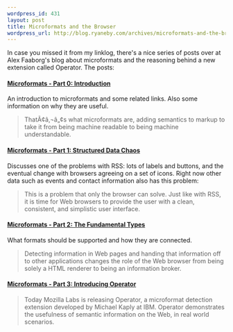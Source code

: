 ```yaml
--- 
wordpress_id: 431
layout: post
title: Microformats and the Browser
wordpress_url: http://blog.ryaneby.com/archives/microformats-and-the-browser/
---
```

In case you missed it from my linklog, there's a nice series of posts over at Alex Faaborg's blog about microformats and the reasoning behind a new extension called Operator. The posts:

<h4><a href="http://blog.mozilla.com/faaborg/2006/12/11/microformats-part-0-introduction">Microformats - Part 0: Introduction</a></h4>

An introduction to microformats and some related links. Also some information on why they are useful.

<blockquote>ThatÃ¢â‚¬â„¢s what microformats are, adding semantics to markup to take it from being machine readable to being machine understandable.</blockquote>

<h4><a href="http://blog.mozilla.com/faaborg/2006/12/12/microformats-part-1-structured-data-chaos">Microformats - Part 1: Structured Data Chaos</a></h4>

Discusses one of the problems with RSS: lots of labels and buttons, and the eventual change with browsers agreeing on a set of icons. Right now other data such as events and contact information also has this problem:

<blockquote>This is a problem that only the browser can solve. Just like with RSS, it is time for Web browsers to provide the user with a clean, consistent, and simplistic user interface.</blockquote>

<h4><a href="http://blog.mozilla.com/faaborg/2006/12/13/microformats-part-2-the-fundamental-types">Microformats - Part 2: The Fundamental Types</a></h4>

What formats should be supported and how they are connected.

<blockquote>Detecting information in Web pages and handing that information off to other applications changes the role of the Web browser from being solely a HTML renderer to being an information broker. </blockquote>

<h4><a href="http://blog.mozilla.com/faaborg/2006/12/16/microformats-part-3-introducing-operator">Microformats - Part 3: Introducing Operator</a></h4>

<blockquote>Today Mozilla Labs is releasing Operator, a microformat detection extension developed by Michael Kaply at IBM. Operator demonstrates the usefulness of semantic information on the Web, in real world scenarios.</blockquote>
